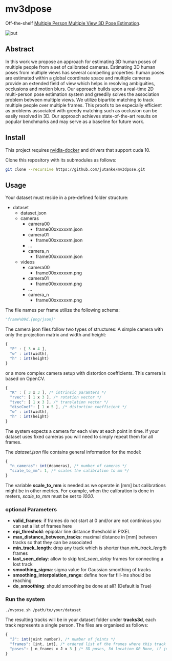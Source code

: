 # mv3dpose
Off-the-shelf [Multiple Person Multiple View 3D Pose Estimation](http://pages.iai.uni-bonn.de/gall_juergen/download/jgall_mvpose_gcpr19.pdf). 

![out](https://user-images.githubusercontent.com/831215/58240723-db7e0880-7d4b-11e9-955d-24ac7e0f44c4.gif)

## Abstract
In this work we propose an approach for estimating 3D human poses of multiple people
from a set of calibrated cameras. Estimating 3D human poses from 
multiple views has several compelling properties: human poses are estimated within a 
global coordinate space and 
multiple cameras provide an extended field of view which helps in resolving
ambiguities, occlusions and motion blurs.
Our approach builds upon a real-time 2D multi-person pose estimation system and
greedily solves the association problem between multiple views.
We utilize
bipartite matching to track multiple people over multiple frames.
This proofs to be especially efficient as problems associated with greedy matching
such as occlusion can be easily resolved in 3D.
Our approach achieves state-of-the-art results on popular benchmarks and may
serve as a baseline for future work.

## Install

This project requires [nvidia-docker](https://github.com/NVIDIA/nvidia-docker) and drivers that support cuda 10.

Clone this repository with its submodules as follows:
```bash
git clone --recursive https://github.com/jutanke/mv3dpose.git
```

## Usage

Your dataset must reside in a pre-defined folder structure:

* dataset
  * dataset.json
  * cameras
    * camera00
      * frame00xxxxxxm.json
    * camera01
      * frame00xxxxxxm.json
    * ...
    * camera_n
      * frame00xxxxxxm.json
  * videos
    * camera00
      * frame00xxxxxxm.png
    * camera01
      * frame00xxxxxxm.png
    * ...
    * camera_n
      * frame00xxxxxxm.png

The file names per frame utilize the following schema: 
```python
"frame%09d.{png/json}"
```

The camera json files follow two types of structures: A simple camera with only the projection matrix and width and height:
```javascript
{
  "P" : [ 3 x 4 ],
  "w" : int(width),
  "h" : int(height)
}
```
or a more complex camera setup with distortion coefficients. This camera is based on OpenCV.
```javascript
{
  "K" : [ 3 x 3 ], /* intrinsic paramters */
  "rvec": [ 1 x 3 ], /* rotation vector */
  "tvec": [ 1 x 3 ], /* translation vector */
  "discCoef": [ 1 x 5 ], /* distortion coefficient */
  "w" : int(width),
  "h" : int(height)
}
```

The system expects a camera for each view at each point in time. If your dataset uses fixed cameras you will need to simply repeat them for all frames.

The _dataset.json_ file contains general information for the model:
```javascript
{
  "n_cameras": int(#cameras), /* number of cameras */
  "scale_to_mm": 1, /* scales the calibration to mm */
}
```

The variable __scale_to_mm__ is needed as we operate in [mm] but calibrations might be in other metrics. For example, when the calibration is done in meters, _scale_to_mm_ must be set to _1000_.

### optional Parameters
* __valid_frames__: if frames do not start at 0 and/or are not continious you can set a list of frames here
* __epi_threshold__: epipolar line distance threshold in PIXEL
* __max_distance_between_tracks__: maximal distance in [mm] between tracks so that they can be associated
* __min_track_length__: drop any track which is shorter than _min_track_length_ frames
* __last_seen_delay__: allow to skip _last_seen_delay_ frames for connecting a lost track
* __smoothing_sigma__: sigma value for Gaussian smoothing of tracks
* __smoothing_interpolation_range__: define how far fill-ins should be reaching
* __do_smoothing__: should smoothing be done at all? (Default is True)

### Run the system

```bash
./mvpose.sh /path/to/your/dataset
```

The resulting tracks will be in your dataset folder under __tracks3d__, each track represents a single person. 
The files are organised as follows:
```javascript
{
  "J": int(joint number), /* number of joints */
  "frames": [int, int], /* ordered list of the frames where this track is residing */
  "poses": [ n_frames x J x 3 ] /* 3D poses, 3d location OR None, if joint is missing */
}
```
